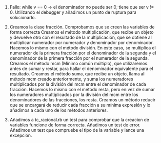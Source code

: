 1. Fallo: while v == 0 -> el denominador no puede ser 0; tiene que ser v != 0. 
          Utilizando el debugger y añadimos un punto de ruptura para solucionarlo.

2. Creamos la clase fracción. Comprobamos que se creen las variables de forma correcta
   Creamos el método multiplicación, que recibe un objeto y devuelve otro con el resultado de la multiplicación, que se obtiene al multiplicar numerador por numerador y denominador por denominador.
   Hacemos lo mismo con el método división. En este caso, se multiplica el numerador de la primera fracción por el denominador de la segunda y el denominador de la primera fracción por el numerador de la segunda.
   Creamos el método mcm (Mínimo común múltiplo), que utilizaremos antes de sumar y restar, para hallar el denominador equivalente para el resultado.
   Creamos el método suma, que recibe un objeto, llama al método mcm creado anteriormente, y suma los numeradores multiplicados por la división del mcm entre el denominador de cada fracción.
    Hacemos lo mismo con el método resta, pero en vez de sumar los numeradores multiplicados por la división del mcm entre los denominadores de las fracciones, los resta.
    Creamos un método reducir que se encargará de reducir cada fracción a su mínima expresión y lo añadimos a cada uno de los métodos anteriores.

3. Añadimos a tc_racional.rb un test para comprobar que la creacion de variables funcione de forma correcta.
   Añadimos un test de error.
   Añadimos un test que compruebe el tipo de la variable y lance una excepción.

